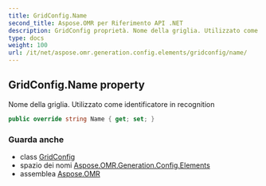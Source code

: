 ```yaml
---
title: GridConfig.Name
second_title: Aspose.OMR per Riferimento API .NET
description: GridConfig proprietà. Nome della griglia. Utilizzato come identificatore in recognition
type: docs
weight: 100
url: /it/net/aspose.omr.generation.config.elements/gridconfig/name/
---
```

## GridConfig.Name property

Nome della griglia. Utilizzato come identificatore in recognition

```csharp
public override string Name { get; set; }
```

### Guarda anche

* class [GridConfig](../)
* spazio dei nomi [Aspose.OMR.Generation.Config.Elements](../../gridconfig/)
* assemblea [Aspose.OMR](../../../)


